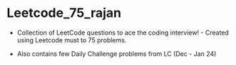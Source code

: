 # Leetcode_75_rajan

* Collection of LeetCode questions to ace the coding interview! - Created using Leetcode must to 75 problems.
  
* Also contains few Daily Challenge problems from LC (Dec - Jan 24)
